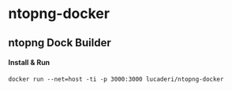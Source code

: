 ntopng-docker
=============

## ntopng Dock Builder

#### Install & Run
```
docker run --net=host -ti -p 3000:3000 lucaderi/ntopng-docker
```
